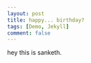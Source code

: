 ```yaml
---
layout: post
title: happy... birthday?
tags: [Demo, Jekyll]
comment: false
---
```


hey this is sanketh.
